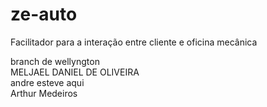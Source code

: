 # ze-auto
Facilitador para a interação entre cliente e oficina mecânica


branch de wellyngton 
<br>
MELJAEL DANIEL DE OLIVEIRA
<br>
andre esteve aqui
<br>
Arthur Medeiros
<br>

